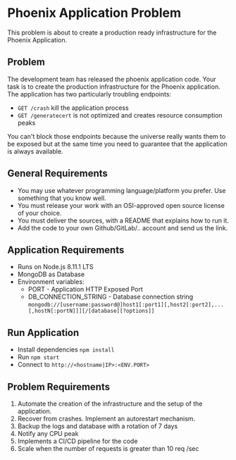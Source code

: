 # Phoenix Application Problem
This problem is about to create a production ready infrastructure for the Phoenix Application.

## Problem

The development team has released the phoenix application code.
Your task is to create the production infrastructure
for the Phoenix application.
The application has two particularly troubling endpoints:

- `GET /crash` kill the application process
- `GET /generatecert` is not optimized and creates resource consumption peaks

You can't block those endpoints because the universe really wants them to be exposed but at the same time 
you need to guarantee that the application is always available.

## General Requirements

- You may use whatever programming language/platform you prefer. Use something that you know well.
- You must release your work with an OSI-approved open source license of your choice.
- You must deliver the sources, with a README that explains how to run it.
- Add the code to your own Github/GitLab/.. account and send us the link.

## Application Requirements

- Runs on Node.js 8.11.1 LTS
- MongoDB as Database
- Environment variables:
    - PORT - Application HTTP Exposed Port
    - DB_CONNECTION_STRING - Database connection string `mongodb://[username:password@]host1[:port1][,host2[:port2],...[,hostN[:portN]]][/[database][?options]]`

## Run Application
- Install dependencies `npm install`
- Run `npm start`
- Connect to `http://<hostname|IP>:<ENV.PORT>`

## Problem Requirements

1. Automate the creation of the infrastructure and the setup of the application.
2. Recover from crashes. Implement an autorestart mechanism.
3. Backup the logs and database with a rotation of 7 days
4. Notify any CPU peak
5. Implements a CI/CD pipeline for the code
6. Scale when the number of requests is greater than 10 req /sec
